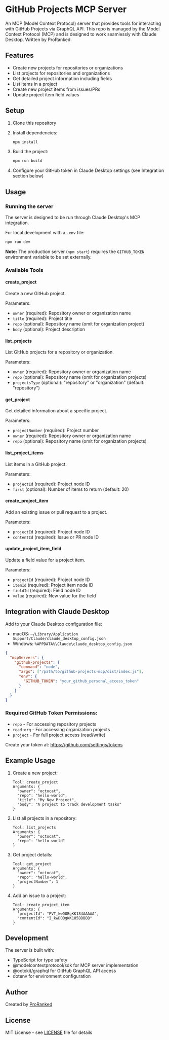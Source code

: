 # GitHub Projects MCP Server

An MCP (Model Context Protocol) server that provides tools for interacting with GitHub Projects via GraphQL API. This repo is managed by the Model Context Protocol (MCP) and is designed to work seamlessly with Claude Desktop. Written by ProRanked.

## Features

- Create new projects for repositories or organizations
- List projects for repositories and organizations
- Get detailed project information including fields
- List items in a project
- Create new project items from issues/PRs
- Update project item field values

## Setup

1. Clone this repository
2. Install dependencies:
   ```bash
   npm install
   ```

3. Build the project:
   ```bash
   npm run build
   ```

4. Configure your GitHub token in Claude Desktop settings (see Integration section below)

## Usage

### Running the server

The server is designed to be run through Claude Desktop's MCP integration. 

For local development with a `.env` file:
```bash
npm run dev
```

**Note:** The production server (`npm start`) requires the `GITHUB_TOKEN` environment variable to be set externally.

### Available Tools

#### create_project
Create a new GitHub project.

Parameters:
- `owner` (required): Repository owner or organization name
- `title` (required): Project title
- `repo` (optional): Repository name (omit for organization project)
- `body` (optional): Project description

#### list_projects
List GitHub projects for a repository or organization.

Parameters:
- `owner` (required): Repository owner or organization name
- `repo` (optional): Repository name (omit for organization projects)
- `projectsType` (optional): "repository" or "organization" (default: "repository")

#### get_project
Get detailed information about a specific project.

Parameters:
- `projectNumber` (required): Project number
- `owner` (required): Repository owner or organization name
- `repo` (optional): Repository name (omit for organization projects)

#### list_project_items
List items in a GitHub project.

Parameters:
- `projectId` (required): Project node ID
- `first` (optional): Number of items to return (default: 20)

#### create_project_item
Add an existing issue or pull request to a project.

Parameters:
- `projectId` (required): Project node ID
- `contentId` (required): Issue or PR node ID

#### update_project_item_field
Update a field value for a project item.

Parameters:
- `projectId` (required): Project node ID
- `itemId` (required): Project item node ID
- `fieldId` (required): Field node ID
- `value` (required): New value for the field

## Integration with Claude Desktop

Add to your Claude Desktop configuration file:
- macOS: `~/Library/Application Support/Claude/claude_desktop_config.json`
- Windows: `%APPDATA%\Claude\claude_desktop_config.json`

```json
{
  "mcpServers": {
    "github-projects": {
      "command": "node",
      "args": ["/path/to/github-projects-mcp/dist/index.js"],
      "env": {
        "GITHUB_TOKEN": "your_github_personal_access_token"
      }
    }
  }
}
```

### Required GitHub Token Permissions:
- `repo` - For accessing repository projects
- `read:org` - For accessing organization projects  
- `project` - For full project access (read/write)

Create your token at: https://github.com/settings/tokens

## Example Usage

1. Create a new project:
   ```
   Tool: create_project
   Arguments: {
     "owner": "octocat",
     "repo": "hello-world",
     "title": "My New Project",
     "body": "A project to track development tasks"
   }
   ```

2. List all projects in a repository:
   ```
   Tool: list_projects
   Arguments: {
     "owner": "octocat",
     "repo": "hello-world"
   }
   ```

3. Get project details:
   ```
   Tool: get_project
   Arguments: {
     "owner": "octocat",
     "repo": "hello-world",
     "projectNumber": 1
   }
   ```

4. Add an issue to a project:
   ```
   Tool: create_project_item
   Arguments: {
     "projectId": "PVT_kwDOBgKK184AAAAA",
     "contentId": "I_kwDOBgKK185BBBBB"
   }
   ```

## Development

The server is built with:
- TypeScript for type safety
- @modelcontextprotocol/sdk for MCP server implementation
- @octokit/graphql for GitHub GraphQL API access
- dotenv for environment configuration

## Author

Created by [ProRanked](https://github.com/ProRanked)

## License

MIT License - see [LICENSE](LICENSE) file for details